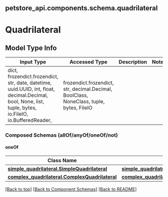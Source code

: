 <a name="top"></a>
## petstore_api.components.schema.quadrilateral
# Quadrilateral

## Model Type Info
Input Type | Accessed Type | Description | Notes
------------ | ------------- | ------------- | -------------
dict, frozendict.frozendict, str, date, datetime, uuid.UUID, int, float, decimal.Decimal, bool, None, list, tuple, bytes, io.FileIO, io.BufferedReader,  | frozendict.frozendict, str, decimal.Decimal, BoolClass, NoneClass, tuple, bytes, FileIO |  | 

### Composed Schemas (allOf/anyOf/oneOf/not)
#### oneOf
Class Name | Input Type | Accessed Type | Description | Notes
------------- | ------------- | ------------- | ------------- | -------------
[**simple_quadrilateral.SimpleQuadrilateral**](simple_quadrilateral.SimpleQuadrilateral.md) | [**simple_quadrilateral.SimpleQuadrilateral**](simple_quadrilateral.SimpleQuadrilateral.md) | [**simple_quadrilateral.SimpleQuadrilateral**](simple_quadrilateral.SimpleQuadrilateral.md) |  | 
[**complex_quadrilateral.ComplexQuadrilateral**](complex_quadrilateral.ComplexQuadrilateral.md) | [**complex_quadrilateral.ComplexQuadrilateral**](complex_quadrilateral.ComplexQuadrilateral.md) | [**complex_quadrilateral.ComplexQuadrilateral**](complex_quadrilateral.ComplexQuadrilateral.md) |  | 

[[Back to top]](#top) [[Back to Component Schemas]](../../../README.md#Component-Schemas) [[Back to README]](../../../README.md)